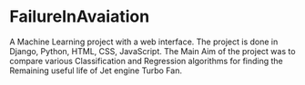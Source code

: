 # FailureInAvaiation
A Machine Learning project with a web interface. The project is done in Django, Python, HTML, CSS, JavaScript. The Main Aim of the project was to compare various Classification and Regression algorithms for finding the Remaining useful life of Jet engine Turbo Fan.
